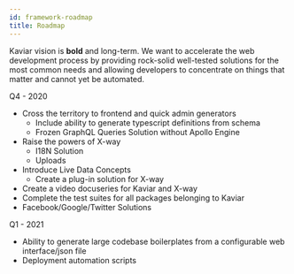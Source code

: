 ```yaml
---
id: framework-roadmap
title: Roadmap
---
```


Kaviar vision is <strong>bold</strong> and long-term. We want to accelerate the web development process by providing rock-solid well-tested solutions for the most common needs and allowing developers to concentrate on things that matter and cannot yet be automated.

Q4 - 2020

- Cross the territory to frontend and quick admin generators
  - Include ability to generate typescript definitions from schema
  - Frozen GraphQL Queries Solution without Apollo Engine
- Raise the powers of X-way
  - I18N Solution
  - Uploads
- Introduce Live Data Concepts
  - Create a plug-in solution for X-way
- Create a video docuseries for Kaviar and X-way
- Complete the test suites for all packages belonging to Kaviar
- Facebook/Google/Twitter Solutions

Q1 - 2021

- Ability to generate large codebase boilerplates from a configurable web interface/json file
- Deployment automation scripts
